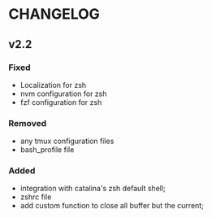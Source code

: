 # CHANGELOG

## v2.2

### Fixed

 - Localization for zsh
 - nvm configuration for zsh
 - fzf configuration for zsh

### Removed

 - any tmux configuration files
 - bash_profile file

### Added

 - integration with catalina's zsh default shell;
 - zshrc file
 - add custom function to close all buffer but the current;
